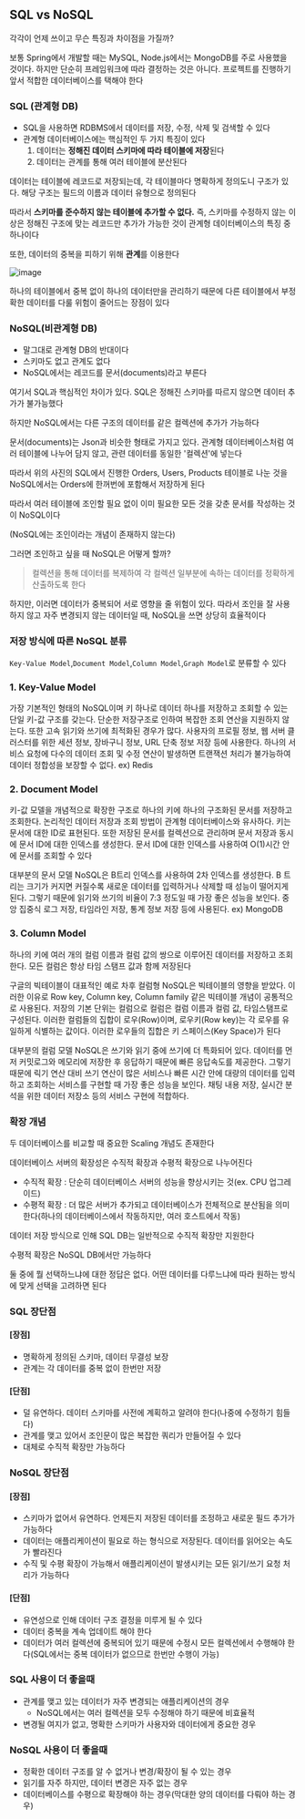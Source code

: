 ## SQL vs NoSQL

각각이 언제 쓰이고 무슨 특징과 차이점을 가질까?

보통 Spring에서 개발할 때는 MySQL, Node.js에서는 MongoDB를 주로 사용했을 것이다. 하지만 단순히 프레임워크에 따라 결정하는 것은
아니다. 프로젝트를 진행하기 앞서 적합한 데이터베이스를 택해야 한다

### SQL (관계형 DB)
- SQL을 사용하면 RDBMS에서 데이터를 저장, 수정, 삭제 및 검색할 수 있다
- 관계형 데이터베이스에는 핵심적인 두 가지 특징이 있다
  1. 데이터는 **정해진 데이터 스키마에 따라 테이블에 저장**된다
  2. 데이터는 관계를 통해 여러 테이블에 분산된다

데이터는 테이블에 레코드로 저장되는데, 각 테이블마다 명확하게 정의도니 구조가 있다. 해당 구조는 필드의 이름과 데이터 유형으로
정의된다

따라서 **스키마를 준수하지 않는 테이블에 추가할 수 없다.** 즉, 스키마를 수정하지 않는 이상은 정해진 구조에 맞는 레코드만
추가가 가능한 것이 관계형 데이터베이스의 특징 중 하나이다

또한, 데이터의 중복을 피하기 위해 **관계**를 이용한다

![image](https://user-images.githubusercontent.com/67304980/131951405-fc011f37-3f63-42b9-9049-b38d5cdca246.png)

하나의 테이블에서 중복 없이 하나의 데이터만을 관리하기 때문에 다른 테이블에서 부정확한 데이터를 다룰 위험이 줄어드는 장점이 있다

### NoSQL(비관계형 DB)
- 말그대로 관계형 DB의 반대이다
- 스키마도 없고 관계도 없다
- NoSQL에서는 레코드를 문서(documents)라고 부른다

여기서 SQL과 핵심적인 차이가 있다. SQL은 정해진 스키마를 따르지 않으면 데이터 추가가 불가능했다

하지만 NoSQL에서는 다른 구조의 데이터를 같은 컬렉션에 추가가 가능하다

문서(documents)는 Json과 비슷한 형태로 가지고 있다. 관계형 데이터베이스처럼 여러 테이블에 나누어 담지 않고, 관련 데이터를 
동일한 '컬렉션'에 넣는다

따라서 위의 사진의 SQL에서 진행한 Orders, Users, Products 테이블로 나눈 것을 NoSQL에서는 Orders에 한꺼번에 포함해서 저장하게 된다

따라서 여러 테이블에 조인할 필요 없이 이미 필요한 모든 것을 갖춘 문서를 작성하는 것이 NoSQL이다

(NoSQL에는 조인이라는 개념이 존재하지 않는다)

그러면 조인하고 싶을 때 NoSQL은 어떻게 할까?
> 컬렉션을 통해 데이터를 복제하여 각 컬렉션 일부분에 속하는 데이터를 정확하게 산출하도록 한다

하지만, 이러면 데이터가 중복되어 서로 영향을 줄 위험이 있다. 따라서 조인을 잘 사용하지 않고 자주 변경되지 않는 데이터일 때,
NoSQL을 쓰면 상당히 효율적이다

### 저장 방식에 따른 NoSQL 분류
```Key-Value Model```,```Document Model```,```Column Model```,```Graph Model```로 분류할 수 있다

### 1. Key-Value Model
가장 기본적인 형태의 NoSQL이며 키 하나로 데이터 하나를 저장하고 조회할 수 있는 단일 키-값 구조를 갖는다. 단순한 저장구조로
인하여 복잡한 조회 연산을 지원하지 않는다. 또한 고속 읽기와 쓰기에 최적화된 경우가 많다. 사용자의 프로필 정보, 웹 서버 
클러스터를 위한 세션 정보, 장바구니 정보, URL 단축 정보 저장 등에 사용한다. 하나의 서비스 요청에 다수의 데이터 조회 및
수정 연산이 발생하면 트랜잭션 처리가 불가능하여 데이터 정합성을 보장할 수 없다. ex) Redis

### 2. Document Model
키-값 모델을 개념적으로 확장한 구조로 하나의 키에 하나의 구조화된 문서를 저장하고 조회한다. 논리적인 데이터 저장과 조회
방법이 관계형 데이터베이스와 유사하다. 키는 문서에 대한 ID로 표현된다. 또한 저장된 문서를 컬렉션으로 관리하며 문서 저장과
동시에 문서 ID에 대한 인덱스를 생성한다. 문서 ID에 대한 인덱스를 사용하여 O(1)시간 안에 문서를 조회할 수 있다

대부분의 문서 모델 NoSQL은 B트리 인덱스를 사용하여 2차 인덱스를 생성한다. B 트리는 크기가 커지면 커질수록 새로운 데이터를
입력하거나 삭제할 때 성능이 떨어지게 된다. 그렇기 때문에 읽기와 쓰기의 비율이 7:3 정도일 때 가장 좋은 성능을 보인다. 중앙
집중식 로그 저장, 타임라인 저장, 통계 정보 저장 등에 사용된다. ex) MongoDB

### 3. Column Model
하나의 키에 여러 개의 컬럼 이름과 컬럼 값의 쌍으로 이루어진 데이터를 저장하고 조회한다. 모든 컬럼은 항상 타임 스탬프
값과 함께 저장된다

구글의 빅테이블이 대표적인 예로 차후 컬럼형 NoSQL은 빅테이블의 영향을 받았다. 이러한 이유로 Row key, Column key, Column family
같은 빅테이블 개념이 공통적으로 사용된다. 저장의 기본 단위는 컬럼으로 컬럼은 컬럼 이름과 컬럼 값, 타임스탬프로 구성된다.
이러한 컬럼들의 집합이 로우(Row)이며, 로우키(Row key)는 각 로우를 유일하게 식별하는 값이다. 이러한 로우들의 집합은 키
스페이스(Key Space)가 된다

대부분의 컬럼 모델 NoSQL은 쓰기와 읽기 중에 쓰기에 더 특화되어 있다. 데이터를 먼저 커밋로그와 메모리에 저장한 후 응답하기 
때문에 빠른 응답속도를 제공한다. 그렇기 때문에 릭기 연산 대비 쓰기 연산이 많은 서비스나 빠른 시간 안에 대량의 데이터를
입력하고 조회하는 서비스를 구현할 때 가장 좋은 성능을 보인다. 채팅 내용 저장, 실시간 분석을 위한 데이터 저장소 등의 서비스 
구현에 적합하다.


### 확장 개념
두 데이터베이스를 비교할 때 중요한 Scaling 개념도 존재한다

데이터베이스 서버의 확장성은 수직적 확장과 수평적 확장으로 나누어진다

- 수직적 확장 : 단순히 데이터베이스 서버의 성능을 향상시키는 것(ex. CPU 업그레이드)
- 수평적 확장 : 더 많은 서버가 추가되고 데이터베이스가 전체적으로 분산됨을 의미한다(하나의 데이터베이스에서 작동하지만,
여러 호스트에서 작동)

데이터 저장 방식으로 인해 SQL DB는 일반적으로 수직적 확장만 지원한다

수평적 확장은 NoSQL DB에서만 가능하다

둘 중에 뭘 선택하느냐에 대한 정답은 없다. 어떤 데이터를 다루느냐에 따라 원하는 방식에 맞게 선택을 고려하면 된다

### SQL 장단점

#### [장점]
- 명확하게 정의된 스키마, 데이터 무결성 보장
- 관계는 각 데이터를 중복 없이 한번만 저장

#### [단점]
- 덜 유연하다. 데이터 스키마를 사전에 계획하고 알려야 한다(나중에 수정하기 힘들다)
- 관계를 맺고 있어서 조인문이 많은 복잡한 쿼리가 만들어질 수 있다
- 대체로 수직적 확장만 가능하다

### NoSQL 장단점

#### [장점]
- 스키마가 없어서 유연하다. 언제든지 저장된 데이터를 조정하고 새로운 필드 추가가 가능하다
- 데이터는 애플리케이션이 필요로 하는 형식으로 저장된다. 데이터를 읽어오는 속도가 빨라진다
- 수직 및 수평 확장이 가능해서 애플리케이션이 발생시키는 모든 읽기/쓰기 요청 처리가 가능하다

#### [단점]
- 유연성으로 인해 데이터 구조 결정을 미루게 될 수 있다
- 데이터 중복을 계속 업데이트 해야 한다
- 데이터가 여러 컬렉션에 중복되어 있기 때문에 수정시 모든 컬렉션에서 수행해야 한다(SQL에서는 중복 데이터가 없으므로
한번만 수행이 가능)

### SQL 사용이 더 좋을때
- 관계를 맺고 있는 데이터가 자주 변경되는 애플리케이션의 경우
  - NoSQL에서는 여러 컬렉션을 모두 수정해야 하기 때문에 비효율적
- 변경될 여지가 없고, 명확한 스키마가 사용자와 데이터에게 중요한 경우

### NoSQL 사용이 더 좋을때
- 정확한 데이터 구조를 알 수 없거나 변경/확장이 될 수 있는 경우
- 읽기를 자주 하지만, 데이터 변경은 자주 없는 경우
- 데이터베이스를 수평으로 확장해야 하는 경우(막대한 양의 데이터를 다뤄야 하는 경우)






